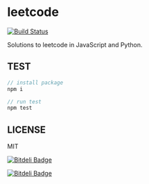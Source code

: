 # leetcode

[![Build Status](https://travis-ci.org/zhiyelee/leetcode.svg)](https://travis-ci.org/zhiyelee/leetcode)

Solutions to leetcode in JavaScript and Python.

## TEST

```js
// install package
npm i

// run test
npm test
```

## LICENSE
MIT


[![Bitdeli Badge](https://d2weczhvl823v0.cloudfront.net/zhiyelee/leetcode/trend.png)](https://bitdeli.com/free "Bitdeli Badge")



[![Bitdeli Badge](https://d2weczhvl823v0.cloudfront.net/zhiyelee/leetcode/trend.png)](https://bitdeli.com/free "Bitdeli Badge")

